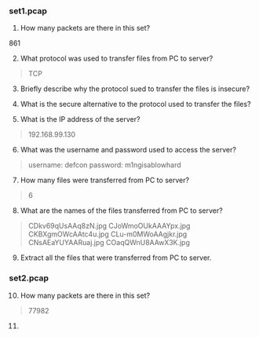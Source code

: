 ### set1.pcap
1. How many packets are there in this set?

861

2. What protocol was used to transfer files from PC to server?
> TCP
3. Briefly describe why the protocol sued to transfer the files is insecure?
>
4. What is the secure alternative to the protocol used to transfer the files?
>
5. What is the IP address of the server?
> 192.168.99.130
6. What was the username and password used to access the server?
> username: defcon
> password: m1ngisablowhard 
7. How many files were transferred from PC to server?
> 6
8. What are the names of the files transferred from PC to server?
> CDkv69qUsAAq8zN.jpg
> CJoWmoOUkAAAYpx.jpg
> CKBXgmOWcAAtc4u.jpg
> CLu-m0MWoAAgjkr.jpg
> CNsAEaYUYAARuaj.jpg
> COaqQWnU8AAwX3K.jpg
9. Extract all the files that were transferred from PC to server.

### set2.pcap
10. How many packets are there in this set?
> 77982
11. 


